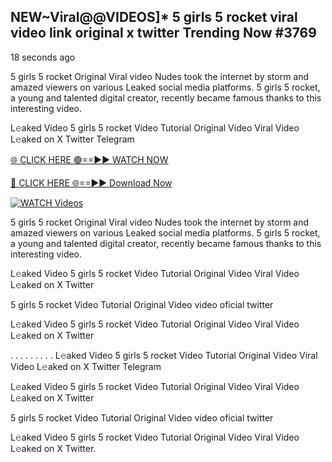 ## NEW~Viral@@VIDEOS]* 5 girls 5 rocket viral video link original x twitter Trending Now #3769

18 seconds ago

5 girls 5 rocket Original Viral video Nudes took the internet by storm and amazed viewers on various Leaked social media platforms. 5 girls 5 rocket, a young and talented digital creator, recently became famous thanks to this interesting video.

L𝚎aked Video 5 girls 5 rocket Video Tutorial Original Video Viral Video L𝚎aked on X Twitter Telegram

[🌐 CLICK HERE 🟢==►► WATCH NOW](https://valovideo.net/valo-video/?bom)

[🔴 CLICK HERE 🌐==►► Download Now](https://valovideo.net/valo-video/?bom)

[![WATCH Videos](https://i.imgur.com/dJHk4Zq.gif)](https://valovideo.net/valo-video/?bom)

5 girls 5 rocket Original Viral video Nudes took the internet by storm and amazed viewers on various Leaked social media platforms. 5 girls 5 rocket, a young and talented digital creator, recently became famous thanks to this interesting video.

L𝚎aked Video 5 girls 5 rocket Video Tutorial Original Video Viral Video L𝚎aked on X Twitter

5 girls 5 rocket Video Tutorial Original Video video oficial twitter

L𝚎aked Video 5 girls 5 rocket Video Tutorial Original Video Viral Video L𝚎aked on X Twitter

. . . . . . . . . L𝚎aked Video 5 girls 5 rocket Video Tutorial Original Video Viral Video L𝚎aked on X Twitter Telegram

L𝚎aked Video 5 girls 5 rocket Video Tutorial Original Video Viral Video L𝚎aked on X Twitter

5 girls 5 rocket Video Tutorial Original Video video oficial twitter

L𝚎aked Video 5 girls 5 rocket Video Tutorial Original Video Viral Video L𝚎aked on X Twitter.